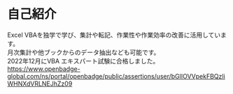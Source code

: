 # 自己紹介
Excel VBAを独学で学び、集計や転記、作業性や作業効率の改善に活用しています。<br>
月次集計や他ブックからのデータ抽出なども可能です。<br>
2022年12月にVBA エキスパート試験に合格しました。<br>
https://www.openbadge-global.com/ns/portal/openbadge/public/assertions/user/bGlIOVVpekFBQzliWHNXdVRLNEJhZz09

